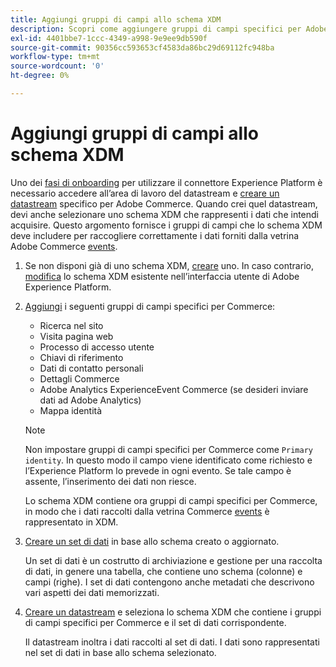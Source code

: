 ```yaml
---
title: Aggiungi gruppi di campi allo schema XDM
description: Scopri come aggiungere gruppi di campi specifici per Adobe Commerce a uno schema XDM.
exl-id: 4401bbe7-1ccc-4349-a998-9e9ee9db590f
source-git-commit: 90356cc593653cf4583da86bc29d69112fc948ba
workflow-type: tm+mt
source-wordcount: '0'
ht-degree: 0%

---
```


# Aggiungi gruppi di campi allo schema XDM

Uno dei [fasi di onboarding](overview.md#onboarding-steps) per utilizzare il connettore Experience Platform è necessario accedere all’area di lavoro del datastream e [creare un datastream](https://experienceleague.adobe.com/docs/experience-platform/edge/datastreams/overview.html) specifico per Adobe Commerce. Quando crei quel datastream, devi anche selezionare uno schema XDM che rappresenti i dati che intendi acquisire. Questo argomento fornisce i gruppi di campi che lo schema XDM deve includere per raccogliere correttamente i dati forniti dalla vetrina Adobe Commerce [events](events.md).

1. Se non disponi già di uno schema XDM, [creare](https://experienceleague.adobe.com/docs/experience-platform/xdm/ui/resources/schemas.html#create) uno. In caso contrario, [modifica](https://experienceleague.adobe.com/docs/experience-platform/xdm/ui/resources/schemas.html#edit) lo schema XDM esistente nell’interfaccia utente di Adobe Experience Platform.

1. [Aggiungi](https://experienceleague.adobe.com/docs/experience-platform/xdm/ui/resources/schemas.html#add-field-groups) i seguenti gruppi di campi specifici per Commerce:

   - Ricerca nel sito
   - Visita pagina web
   - Processo di accesso utente
   - Chiavi di riferimento
   - Dati di contatto personali
   - Dettagli Commerce
   - Adobe Analytics ExperienceEvent Commerce (se desideri inviare dati ad Adobe Analytics)
   - Mappa identità

   >[!NOTE]
   >
   > Non impostare gruppi di campi specifici per Commerce come `Primary identity`. In questo modo il campo viene identificato come richiesto e l’Experience Platform lo prevede in ogni evento. Se tale campo è assente, l’inserimento dei dati non riesce.

   Lo schema XDM contiene ora gruppi di campi specifici per Commerce, in modo che i dati raccolti dalla vetrina Commerce [events](events.md) è rappresentato in XDM.

1. [Creare un set di dati](https://experienceleague.adobe.com/docs/platform-learn/implement-mobile-sdk/experience-cloud/platform.html#create-a-dataset) in base allo schema creato o aggiornato.

   Un set di dati è un costrutto di archiviazione e gestione per una raccolta di dati, in genere una tabella, che contiene uno schema (colonne) e campi (righe). I set di dati contengono anche metadati che descrivono vari aspetti dei dati memorizzati.

1. [Creare un datastream](https://experienceleague.adobe.com/docs/experience-platform/edge/datastreams/overview.html) e seleziona lo schema XDM che contiene i gruppi di campi specifici per Commerce e il set di dati corrispondente.

   Il datastream inoltra i dati raccolti al set di dati. I dati sono rappresentati nel set di dati in base allo schema selezionato.
